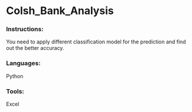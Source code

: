 # Colsh_Bank_Analysis

### Instructions:
You need to apply different classification model for the prediction and find out the better accuracy.

### Languages: 
Python

### Tools: 
Excel

